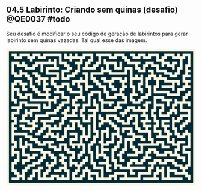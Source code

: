## 04.5 Labirinto: Criando sem quinas (desafio) @QE0037 #todo

Seu desafio é modificar o seu código de geração de labirintos para gerar labirinto sem quinas vazadas. Tal qual esse das imagem.

![](lab.png)